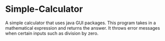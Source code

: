 # Simple-Calculator
A simple calculator that uses java GUI packages.
This program takes in a mathematical expression and returns the answer.
It throws error messages when certain inputs such as division by zero.

